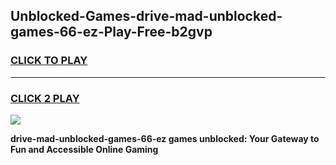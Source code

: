
## Unblocked-Games-drive-mad-unblocked-games-66-ez-Play-Free-b2gvp
<h3>
<a href="https://premium76.site?title=drive-mad-unblocked-games-66-ez&ref=18A">CLICK TO PLAY</a></h3>
<hr>

<h3>
<a href="https://premium76.site?title=drive-mad-unblocked-games-66-ez&ref=18A">CLICK 2 PLAY</a>
  
</h3>

<a href="https://premium76.site?title=drive-mad-unblocked-games-66-ez&ref=18A"><img src="https://clearcache.store/games.png"></a>


**drive-mad-unblocked-games-66-ez games unblocked: Your Gateway to Fun and Accessible Online Gaming**
